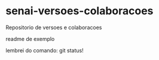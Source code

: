 # senai-versoes-colaboracoes
Repositorio de versoes e colaboracoes

readme de exemplo

lembrei do comando: git status!